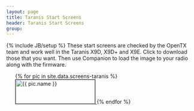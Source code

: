 ```yaml
---
layout: page
title: Taranis Start Screens 
header: Taranis Start Screens
group:
---
```

{% include JB/setup %}
These start screens are checked by the OpenTX team and work well in the Taranis X9D, X9D+ and X9E. Click to download those that you want. Then use Companion to load the image to your radio along with the firmware.

<ul>
{% for pic in site.data.screens-taranis %}
<a href="assets/images/screens-taranis/{{ pic.name }}" download="{{ pic.name }}" title="{{ pic.name }}">
   <img src="assets/images/screens-taranis/{{ pic.name }}" alt="{{ pic.name }}" style="border:1px solid black" width="212" height="64" />
</a> 
{% endfor %}
</ul>
